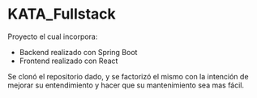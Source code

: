 # KATA_Fullstack

Proyecto el cual incorpora: 
- Backend realizado con Spring Boot
- Frontend realizado con React

Se clonó el repositorio dado, y se factorizó el mismo con  la intención de mejorar su entendimiento y hacer que su mantenimiento sea mas fácil.

